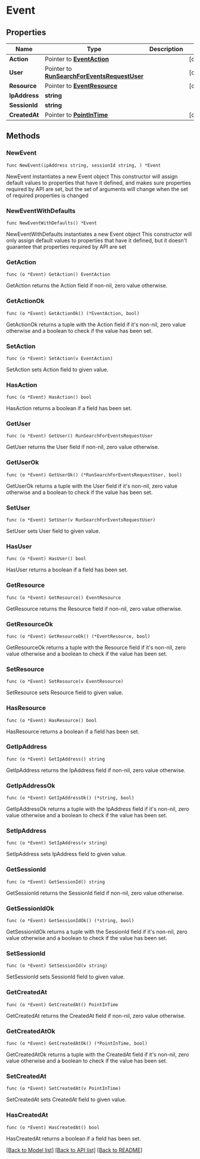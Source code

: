 # Event

## Properties

Name | Type | Description | Notes
------------ | ------------- | ------------- | -------------
**Action** | Pointer to [**EventAction**](EventAction.md) |  | [optional] 
**User** | Pointer to [**RunSearchForEventsRequestUser**](RunSearchForEventsRequestUser.md) |  | [optional] 
**Resource** | Pointer to [**EventResource**](EventResource.md) |  | [optional] 
**IpAddress** | **string** |  | 
**SessionId** | **string** |  | 
**CreatedAt** | Pointer to [**PointInTime**](PointInTime.md) |  | [optional] 

## Methods

### NewEvent

`func NewEvent(ipAddress string, sessionId string, ) *Event`

NewEvent instantiates a new Event object
This constructor will assign default values to properties that have it defined,
and makes sure properties required by API are set, but the set of arguments
will change when the set of required properties is changed

### NewEventWithDefaults

`func NewEventWithDefaults() *Event`

NewEventWithDefaults instantiates a new Event object
This constructor will only assign default values to properties that have it defined,
but it doesn't guarantee that properties required by API are set

### GetAction

`func (o *Event) GetAction() EventAction`

GetAction returns the Action field if non-nil, zero value otherwise.

### GetActionOk

`func (o *Event) GetActionOk() (*EventAction, bool)`

GetActionOk returns a tuple with the Action field if it's non-nil, zero value otherwise
and a boolean to check if the value has been set.

### SetAction

`func (o *Event) SetAction(v EventAction)`

SetAction sets Action field to given value.

### HasAction

`func (o *Event) HasAction() bool`

HasAction returns a boolean if a field has been set.

### GetUser

`func (o *Event) GetUser() RunSearchForEventsRequestUser`

GetUser returns the User field if non-nil, zero value otherwise.

### GetUserOk

`func (o *Event) GetUserOk() (*RunSearchForEventsRequestUser, bool)`

GetUserOk returns a tuple with the User field if it's non-nil, zero value otherwise
and a boolean to check if the value has been set.

### SetUser

`func (o *Event) SetUser(v RunSearchForEventsRequestUser)`

SetUser sets User field to given value.

### HasUser

`func (o *Event) HasUser() bool`

HasUser returns a boolean if a field has been set.

### GetResource

`func (o *Event) GetResource() EventResource`

GetResource returns the Resource field if non-nil, zero value otherwise.

### GetResourceOk

`func (o *Event) GetResourceOk() (*EventResource, bool)`

GetResourceOk returns a tuple with the Resource field if it's non-nil, zero value otherwise
and a boolean to check if the value has been set.

### SetResource

`func (o *Event) SetResource(v EventResource)`

SetResource sets Resource field to given value.

### HasResource

`func (o *Event) HasResource() bool`

HasResource returns a boolean if a field has been set.

### GetIpAddress

`func (o *Event) GetIpAddress() string`

GetIpAddress returns the IpAddress field if non-nil, zero value otherwise.

### GetIpAddressOk

`func (o *Event) GetIpAddressOk() (*string, bool)`

GetIpAddressOk returns a tuple with the IpAddress field if it's non-nil, zero value otherwise
and a boolean to check if the value has been set.

### SetIpAddress

`func (o *Event) SetIpAddress(v string)`

SetIpAddress sets IpAddress field to given value.


### GetSessionId

`func (o *Event) GetSessionId() string`

GetSessionId returns the SessionId field if non-nil, zero value otherwise.

### GetSessionIdOk

`func (o *Event) GetSessionIdOk() (*string, bool)`

GetSessionIdOk returns a tuple with the SessionId field if it's non-nil, zero value otherwise
and a boolean to check if the value has been set.

### SetSessionId

`func (o *Event) SetSessionId(v string)`

SetSessionId sets SessionId field to given value.


### GetCreatedAt

`func (o *Event) GetCreatedAt() PointInTime`

GetCreatedAt returns the CreatedAt field if non-nil, zero value otherwise.

### GetCreatedAtOk

`func (o *Event) GetCreatedAtOk() (*PointInTime, bool)`

GetCreatedAtOk returns a tuple with the CreatedAt field if it's non-nil, zero value otherwise
and a boolean to check if the value has been set.

### SetCreatedAt

`func (o *Event) SetCreatedAt(v PointInTime)`

SetCreatedAt sets CreatedAt field to given value.

### HasCreatedAt

`func (o *Event) HasCreatedAt() bool`

HasCreatedAt returns a boolean if a field has been set.


[[Back to Model list]](../README.md#documentation-for-models) [[Back to API list]](../README.md#documentation-for-api-endpoints) [[Back to README]](../README.md)


